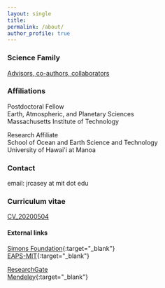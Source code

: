 ```yaml
---
layout: single
title: 
permalink: /about/
author_profile: true
---
```

### Science Family
[Advisors, co-authors, collaborators](/ScienceFam/)
### Affiliations
Postdoctoral Fellow  
Earth, Atmospheric, and Planetary Sciences  
Massachusetts Institute of Technology  

Research Affiliate  
School of Ocean and Earth Science and Technology  
University of Hawai'i at Manoa  

### Contact 
email: jrcasey at mit dot edu

### Curriculum vitae
[CV_20200504](/assets/docs/CV_20200504.pdf)

#### External links  

[Simons Foundation](https://www.simonsfoundation.org/team/john-casey/){:target="_blank"}  
[EAPS-MIT](http://paocweb.mit.edu/people/jrcasey){:target="_blank"}

[ResearchGate](https://www.researchgate.net/profile/John_Casey)  
[Mendeley](https://www.mendeley.com/profiles/john-casey4/?viewAsOther=true){:target="_blank"} 